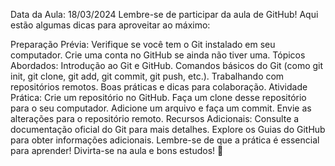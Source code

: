 Data da Aula: 18/03/2024
Lembre-se de participar da aula de GitHub! Aqui estão algumas dicas para aproveitar ao máximo:

Preparação Prévia:
Verifique se você tem o Git instalado em seu computador.
Crie uma conta no GitHub se ainda não tiver uma.
Tópicos Abordados:
Introdução ao Git e GitHub.
Comandos básicos do Git (como git init, git clone, git add, git commit, git push, etc.).
Trabalhando com repositórios remotos.
Boas práticas e dicas para colaboração.
Atividade Prática:
Crie um repositório no GitHub.
Faça um clone desse repositório para o seu computador.
Adicione um arquivo e faça um commit.
Envie as alterações para o repositório remoto.
Recursos Adicionais:
Consulte a documentação oficial do Git para mais detalhes.
Explore os Guias do GitHub para obter informações adicionais.
Lembre-se de que a prática é essencial para aprender! Divirta-se na aula e bons estudos! 🚀
